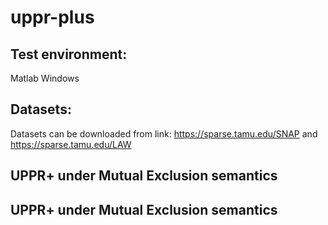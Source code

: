 # uppr-plus
## Test environment: 
Matlab
Windows

## Datasets:
Datasets can be downloaded from link: https://sparse.tamu.edu/SNAP and https://sparse.tamu.edu/LAW

## UPPR+ under Mutual Exclusion semantics

## UPPR+ under Mutual Exclusion semantics
